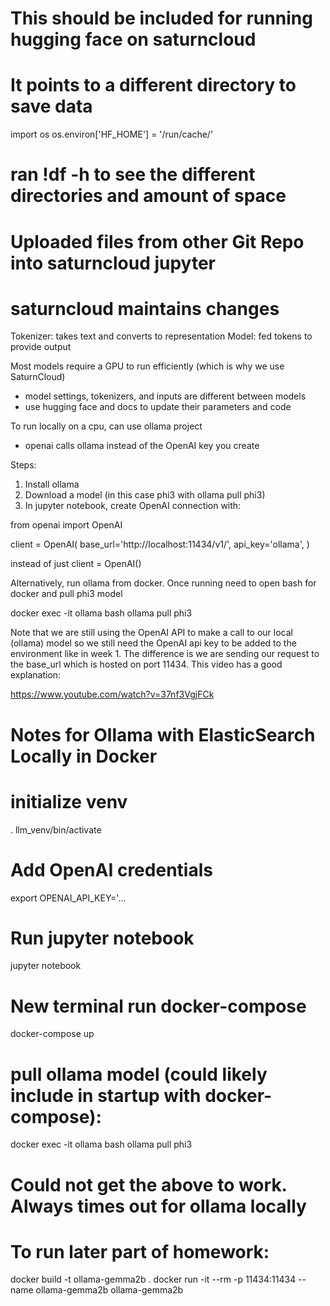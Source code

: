 # This should be included for running hugging face on saturncloud
# It points to a different directory to save data

import os
os.environ['HF_HOME'] = '/run/cache/'

# ran !df -h to see the different directories and amount of space

# Uploaded files from other Git Repo into saturncloud jupyter
# saturncloud maintains changes

Tokenizer: takes text and converts to representation
Model: fed tokens to provide output

Most models require a GPU to run efficiently (which is why we use SaturnCloud)
- model settings, tokenizers, and inputs are different between models
- use hugging face and docs to update their parameters and code

To run locally on a cpu, can use ollama project
- openai calls ollama instead of the OpenAI key you create

Steps:
1. Install ollama
2. Download a model (in this case phi3 with ollama pull phi3)
3. In jupyter notebook, create OpenAI connection with:

from openai import OpenAI

client = OpenAI(
    base_url='http://localhost:11434/v1/',
    api_key='ollama',
)

instead of just client = OpenAI()

Alternatively, run ollama from docker. Once running need to open bash for docker and pull phi3 model

docker exec -it ollama bash
ollama pull phi3

Note that we are still using the OpenAI API to make a call to our local (ollama) model so we still need the OpenAI api key to be added to the environment like in week 1. The difference is we are sending our request to the base_url which is hosted on port 11434. This video has a good explanation:

https://www.youtube.com/watch?v=37nf3VgjFCk


# Notes for Ollama with ElasticSearch Locally in Docker

# initialize venv
. llm_venv/bin/activate
# Add OpenAI credentials
export OPENAI_API_KEY='...
# Run jupyter notebook
jupyter notebook
# New terminal run docker-compose
docker-compose up
# pull ollama model (could likely include in startup with docker-compose): 
docker exec -it ollama bash
ollama pull phi3

# Could not get the above to work. Always times out for ollama locally


# To run later part of homework:
docker build -t ollama-gemma2b .
docker run -it --rm -p 11434:11434 --name ollama-gemma2b ollama-gemma2b